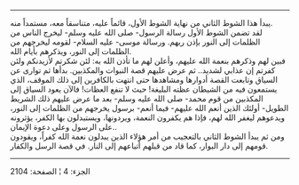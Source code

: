 ------------------------------------------------------------------------

يبدأ هذا الشوط الثاني من نهاية الشوط الأول، قائماً عليه، متناسقاً معه،
مستمداً منه.  
لقد تضمن الشوط الأول رسالة الرسول- صلى الله عليه وسلم- ليخرج الناس من
الظلمات إلى النور بإذن ربهم. ورسالة موسى- عليه السلام- لقومه ليخرجهم من
الظلمات إلى النور، ويذكرهم بأيام الله.  
فبين لهم وذكرهم بنعمة الله عليهم، وأعلن لهم ما تأذن الله به: لئن شكرتم
لأزيدنكم ولئن كفرتم إن عذابي لشديد.. ثم عرض عليهم قصة النبوات والمكذبين.
بدأها ثم توارى عن السياق وتابعت القصة أدوارها ومشاهدها حتى انتهت
بالكافرين إلى ذلك الموقف، الذي يستمعون فيه من الشيطان عظته البليغة! حيث
لا تنفع العظات! فالآن يعود السياق إلى المكذبين من قوم محمد- صلى الله
عليه وسلم- بعد ما عرض عليهم ذلك الشريط الطويل- أولئك الذين أنعم الله
عليهم- فيما أنعم- برسول يخرجهم من الظلمات إلى النور، ويدعوهم ليغفر الله
لهم، فإذا هم يكفرون النعمة، ويردونها، ويستبدلون بها الكفر، يؤثرونه على
الرسول وعلى دعوة الإيمان..  
ومن ثم يبدأ الشوط الثاني بالتعجيب من أمر هؤلاء الذين يبدلون نعمة الله
كفراً، ويقودون قومهم إلى دار البوار، كما قاد من قبلهم أتباعهم إلى النار.
في قصة الرسل والكفار.

------------------------------------------------------------------------

الجزء: 4 ¦ الصفحة: 2104

